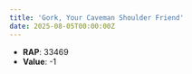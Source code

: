 ```yaml
---
title: 'Gork, Your Caveman Shoulder Friend'
date: 2025-08-05T00:00:00Z
---
```

- **RAP**: 33469
- **Value**: -1
